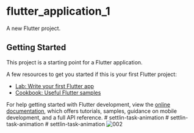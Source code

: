 # flutter_application_1

A new Flutter project.

## Getting Started

This project is a starting point for a Flutter application.

A few resources to get you started if this is your first Flutter project:

- [Lab: Write your first Flutter app](https://docs.flutter.dev/get-started/codelab)
- [Cookbook: Useful Flutter samples](https://docs.flutter.dev/cookbook)

For help getting started with Flutter development, view the
[online documentation](https://docs.flutter.dev/), which offers tutorials,
samples, guidance on mobile development, and a full API reference.
#   s e t t l i n - t a s k - a n i m a t i o n 
 
 #   s e t t l i n - t a s k - a n i m a t i o n 
 
 #   s e t t l i n - t a s k - a n i m a t i o n 
 ![002](https://github.com/Che-ekU/settlin-task-animation/assets/75523226/3fc1c499-8873-4843-aa36-faae8a634878)

 
